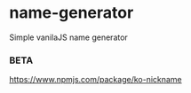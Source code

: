 # name-generator
Simple vanilaJS name generator

### BETA
https://www.npmjs.com/package/ko-nickname
